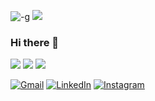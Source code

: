 ![-g](https://user-images.githubusercontent.com/25953832/162843559-b2bdd723-3c34-4070-b9f3-a8c6cec495d8.jpeg)
![](https://user-images.githubusercontent.com/73097560/115834477-dbab4500-a447-11eb-908a-139a6edaec5c.gif)


### Hi there 👋

![](https://img.shields.io/github/followers/antra0497?style=social)
![](https://img.shields.io/github/stars/antra0497?style=social)
![](https://img.shields.io/twitter/follow/antra_tripathi?style=social)

[![Gmail](https://img.shields.io/badge/-GMAIL-D14836?style=for-the-badge&logo=gmail&logoColor=white)](mailto:antratripathi.at@gmail.com)
[![LinkedIn](https://img.shields.io/badge/-LINKEDIN-0077B5?style=for-the-badge&logo=linkedin&logoColor=white)](https://www.linkedin.com/in/antra-tripathi/)
[![Instagram](https://img.shields.io/badge/-INSTAGRAM-0077B5?style=for-the-badge&logo=Instagram&logoColor=white)](https://www.instagram.com/sensationalgleam/)
![]()
![]()
![]()
![]()
![]()
![]()
![]()
![]()
![]()
![]()
![]()


<!--
**antra0497/antra0497** is a ✨ _special_ ✨ repository because its `README.md` (this file) appears on your GitHub profile.

Here are some ideas to get you started:

- 🔭 I’m currently working on ...
- 🌱 I’m currently learning ...
- 👯 I’m looking to collaborate on ...
- 🤔 I’m looking for help with ...
- 💬 Ask me about ...
- 📫 How to reach me: ...
- 😄 Pronouns: ...
- ⚡ Fun fact: ...
-->
